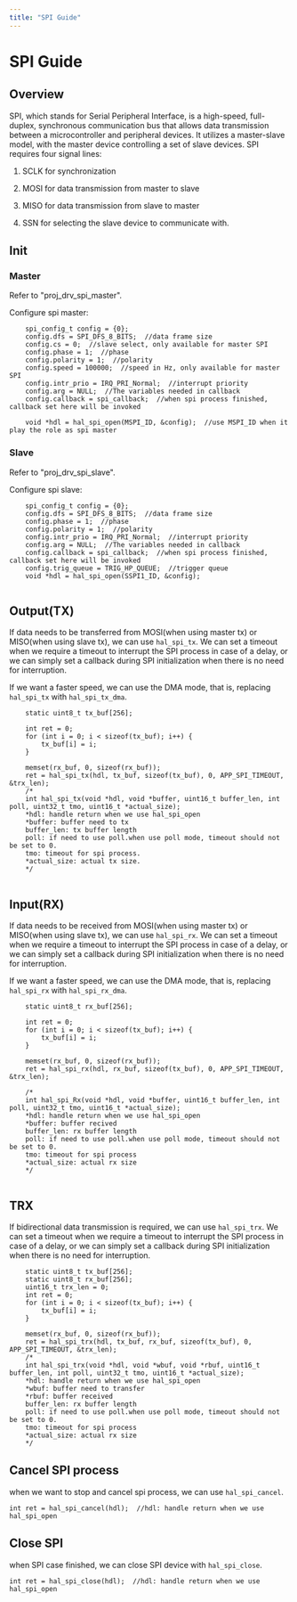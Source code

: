 ```yaml
---
title: "SPI Guide"
---
```

# SPI Guide
## Overview

SPI, which stands for Serial Peripheral Interface, is a high-speed, full-duplex, synchronous communication bus that allows data transmission between a microcontroller and peripheral devices. It utilizes a master-slave model, with the master device controlling a set of slave devices. SPI requires four signal lines:
1. SCLK for synchronization

2. MOSI for data transmission from master to slave

3. MISO for data transmission from slave to master

4. SSN for selecting the slave device to communicate with. 



## Init
### Master

Refer to "proj_drv_spi_master".

Configure spi master:
```
	spi_config_t config = {0};
	config.dfs = SPI_DFS_8_BITS;  //data frame size
	config.cs = 0;  //slave select, only available for master SPI
	config.phase = 1;  //phase
	config.polarity = 1;  //polarity
	config.speed = 100000;  //speed in Hz, only available for master SPI
	config.intr_prio = IRQ_PRI_Normal;  //interrupt priority
	config.arg = NULL;  //The variables needed in callback
	config.callback = spi_callback;  //when spi process finished, callback set here will be invoked
	
	void *hdl = hal_spi_open(MSPI_ID, &config);  //use MSPI_ID when it play the role as spi master
```

### Slave

Refer to "proj_drv_spi_slave".

Configure spi slave:

```
	spi_config_t config = {0};
	config.dfs = SPI_DFS_8_BITS;  //data frame size
	config.phase = 1;  //phase
	config.polarity = 1;  //polarity
	config.intr_prio = IRQ_PRI_Normal;  //interrupt priority
	config.arg = NULL;  //The variables needed in callback
	config.callback = spi_callback;  //when spi process finished, callback set here will be invoked
	config.trig_queue = TRIG_HP_QUEUE;  //trigger queue
	void *hdl = hal_spi_open(SSPI1_ID, &config);
	
```


## Output(TX)

If data needs to be transferred from MOSI(when using master tx) or MISO(when using slave tx), we can use `hal_spi_tx`. We can set a timeout when we require a timeout to interrupt the SPI process in case of a delay, or we can simply set a callback during SPI initialization when there is no need for interruption.

If we want a faster speed, we can use the DMA mode, that is, replacing `hal_spi_tx` with `hal_spi_tx_dma`.

```
	static uint8_t tx_buf[256];
	
	int ret = 0;
	for (int i = 0; i < sizeof(tx_buf); i++) {
		tx_buf[i] = i;
	}

	memset(rx_buf, 0, sizeof(rx_buf));
	ret = hal_spi_tx(hdl, tx_buf, sizeof(tx_buf), 0, APP_SPI_TIMEOUT, &trx_len);
	/*
	int hal_spi_tx(void *hdl, void *buffer, uint16_t buffer_len, int poll, uint32_t tmo, uint16_t *actual_size);
	*hdl: handle return when we use hal_spi_open
	*buffer: buffer need to tx
	buffer_len: tx buffer length
	poll: if need to use poll.when use poll mode, timeout should not be set to 0.
	tmo: timeout for spi process.
	*actual_size: actual tx size.
	*/
	
```

## Input(RX)

If data needs to be received from MOSI(when using master tx) or MISO(when using slave tx), we can use `hal_spi_rx`. We can set a timeout when we require a timeout to interrupt the SPI process in case of a delay, or we can simply set a callback during SPI initialization when there is no need for interruption.

If we want a faster speed, we can use the DMA mode, that is, replacing `hal_spi_rx` with `hal_spi_rx_dma`.

```
	static uint8_t rx_buf[256];
	
	int ret = 0;
	for (int i = 0; i < sizeof(tx_buf); i++) {
		tx_buf[i] = i;
	}

	memset(rx_buf, 0, sizeof(rx_buf));
	ret = hal_spi_rx(hdl, rx_buf, sizeof(tx_buf), 0, APP_SPI_TIMEOUT, &trx_len);	
	  
	/*
	int hal_spi_Rx(void *hdl, void *buffer, uint16_t buffer_len, int poll, uint32_t tmo, uint16_t *actual_size);
	*hdl: handle return when we use hal_spi_open
	*buffer: buffer recived
	buffer_len: rx buffer length
	poll: if need to use poll.when use poll mode, timeout should not be set to 0.
	tmo: timeout for spi process
	*actual_size: actual rx size
	*/
	
```

## TRX

If bidirectional data transmission is required, we can use `hal_spi_trx`. We can set a timeout when we require a timeout to interrupt the SPI process in case of a delay, or we can simply set a callback during SPI initialization when there is no need for interruption.

```
	static uint8_t tx_buf[256];
	static uint8_t rx_buf[256];
	uint16_t trx_len = 0;
	int ret = 0;
	for (int i = 0; i < sizeof(tx_buf); i++) {
		tx_buf[i] = i;
	}

	memset(rx_buf, 0, sizeof(rx_buf));
	ret = hal_spi_trx(hdl, tx_buf, rx_buf, sizeof(tx_buf), 0, APP_SPI_TIMEOUT, &trx_len);		
	/*
	int hal_spi_trx(void *hdl, void *wbuf, void *rbuf, uint16_t buffer_len, int poll, uint32_t tmo, uint16_t *actual_size);
	*hdl: handle return when we use hal_spi_open
	*wbuf: buffer need to transfer
	*rbuf: buffer received
	buffer_len: rx buffer length
	poll: if need to use poll.when use poll mode, timeout should not be set to 0.
	tmo: timeout for spi process
	*actual_size: actual rx size
	*/

```

## Cancel SPI process

when we want to stop and cancel spi process, we can use `hal_spi_cancel`.

```
int ret = hal_spi_cancel(hdl);  //hdl: handle return when we use hal_spi_open 
```

## Close SPI

when SPI case finished, we can close SPI device with `hal_spi_close`.

```
int ret = hal_spi_close(hdl);  //hdl: handle return when we use hal_spi_open
```

